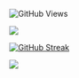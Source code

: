![GitHub Views](https://komarev.com/ghpvc/?username=garageinc)

<img
  src="https://cr-ss-service.azurewebsites.net/api/ScreenShot?widget=summary&username=garageinc&badges=3&show-avatar=false&style=--header-bg-color:%23000;--border-radius:10px"
/>

[![GitHub Streak](https://github-readme-streak-stats.herokuapp.com?user=garageinc&theme=swift&border_radius=5&card_width=800)](https://git.io/streak-stats)

<img
  src="https://cr-skills-chart-widget.azurewebsites.net/api/api?username=garageinc&skills=JavaScript,TypeScript,Solidity,NET,PHP,NodeJS,CSS,HTML,PHP,HCL,JSON&show-other-skills=false"
/>
